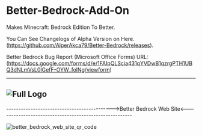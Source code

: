 # Better-Bedrock-Add-On
Makes Minecraft: Bedrock Edition To Better.


You Can See Changelogs of Alpha Version on Here.
(https://github.com/AlperAkca79/Better-Bedrock/releases).

Better Bedrock Bug Report (Microsoft Office Forms)
URL: (https://docs.google.com/forms/d/e/1FAIpQLScia431qYVDwB1qzrgPTH1UBQ3dNLmVsL0lGefF-OYW_folNg/viewform)

------------------------------------------------------------------------------------------------------------------------------------------
![Full Logo](https://user-images.githubusercontent.com/91411319/185792926-22a84748-325a-4907-8b02-df81053e8621.png)
------------------------------------------------------------------------------------------------------------------------------------------

-------------------------------------------->Better Bedrock Web Site<-------------------------------------------------------

   ![better_bedrock_web_site_qr_code](https://user-images.githubusercontent.com/91411319/181512461-c7806089-b1f9-4f78-ab47-fe9dbacd0fb2.png)
